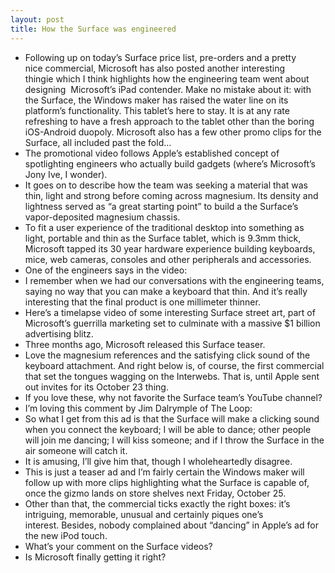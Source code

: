 ```yaml
---
layout: post
title: How the Surface was engineered
---
```

* Following up on today’s Surface price list, pre-orders and a pretty nice commercial, Microsoft has also posted another interesting thingie which I think highlights how the engineering team went about designing  Microsoft’s iPad contender. Make no mistake about it: with the Surface, the Windows maker has raised the water line on its platform’s functionality. This tablet’s here to stay. It is at any rate refreshing to have a fresh approach to the tablet other than the boring iOS-Android duopoly. Microsoft also has a few other promo clips for the Surface, all included past the fold…
* The promotional video follows Apple’s established concept of spotlighting engineers who actually build gadgets (where’s Microsoft’s Jony Ive, I wonder).
* It goes on to describe how the team was seeking a material that was thin, light and strong before coming across magnesium. Its density and lightness served as “a great starting point” to build a the Surface’s vapor-deposited magnesium chassis.
* To fit a user experience of the traditional desktop into something as light, portable and thin as the Surface tablet, which is 9.3mm thick, Microsoft tapped its 30 year hardware experience building keyboards, mice, web cameras, consoles and other peripherals and accessories.
* One of the engineers says in the video:
* I remember when we had our conversations with the engineering teams, saying no way that you can make a keyboard that thin. And it’s really interesting that the final product is one millimeter thinner.
* Here’s a timelapse video of some interesting Surface street art, part of Microsoft’s guerrilla marketing set to culminate with a massive $1 billion advertising blitz.
* Three months ago, Microsoft released this Surface teaser.
* Love the magnesium references and the satisfying click sound of the keyboard attachment. And right below is, of course, the first commercial that set the tongues wagging on the Interwebs. That is, until Apple sent out invites for its October 23 thing.
* If you love these, why not favorite the Surface team’s YouTube channel?
* I’m loving this comment by Jim Dalrymple of The Loop:
* So what I get from this ad is that the Surface will make a clicking sound when you connect the keyboard; I will be able to dance; other people will join me dancing; I will kiss someone; and if I throw the Surface in the air someone will catch it.
* It is amusing, I’ll give him that, though I wholeheartedly disagree.
* This is just a teaser ad and I’m fairly certain the Windows maker will follow up with more clips highlighting what the Surface is capable of, once the gizmo lands on store shelves next Friday, October 25.
* Other than that, the commercial ticks exactly the right boxes: it’s intriguing, memorable, unusual and certainly piques one’s interest. Besides, nobody complained about “dancing” in Apple’s ad for the new iPod touch.
* What’s your comment on the Surface videos?
* Is Microsoft finally getting it right?

